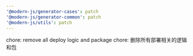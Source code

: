 ```yaml
---
'@modern-js/generator-cases': patch
'@modern-js/generator-common': patch
'@modern-js/utils': patch
---
```


chore: remove all deploy logic and package
chore: 删除所有部署相关的逻辑和包
